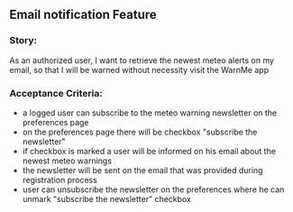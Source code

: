 ## Email notification Feature

### Story:
As an authorized user, I want to retrieve the newest meteo alerts on my email, so that I will be warned without necessity visit the WarnMe app 

### Acceptance Criteria:

- a logged user can subscribe to the meteo warning newsletter on the preferences page
- on the preferences page there will be checkbox "subscribe the newsletter"
- if checkbox is marked a user will be informed on his email about the newest meteo warnings
- the newsletter will be sent on the email that was provided during registration process 
- user can unsubscribe the newsletter on the preferences where he can unmark "subscribe the newsletter" checkbox